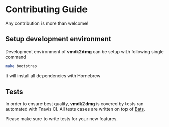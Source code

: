 # Contributing Guide

Any contribution is more than welcome!

## Setup development environment

Development environment of **vmdk2dmg** can be setup with following single command

```bash
make bootstrap
```

It will install all dependencies with Homebrew

## Tests

In order to ensure best quality, **vmdk2dmg** is covered by tests ran automated with Travis CI. All tests cases are written on top of [Bats](https://github.com/sstephenson/bats).

Please make sure to write tests for your new features.
